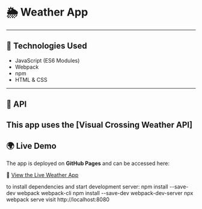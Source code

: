 # 🌦️ Weather App

---

## 🧰 Technologies Used

- JavaScript (ES6 Modules)
- Webpack
- npm
- HTML & CSS

---

## 🔌 API

This app uses the [Visual Crossing Weather API]
---

## 🌍 Live Demo

The app is deployed on **GitHub Pages** and can be accessed here:

🔗 [View the Live Weather App](https://anna-4444.github.io/weather-app/)

to install dependencies and start development server:
npm install --save-dev webpack webpack-cli
npm install --save-dev webpack-dev-server
npx webpack serve
visit http://localhost:8080 
